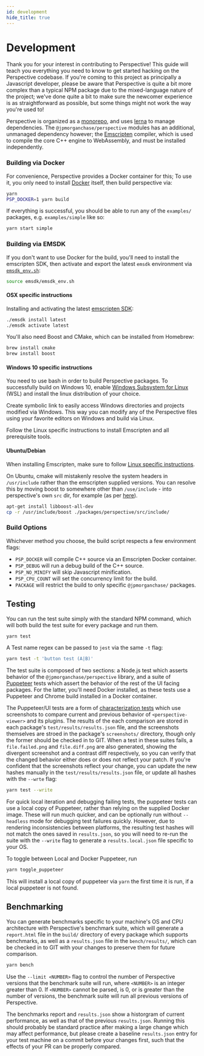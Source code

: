 ```yaml
---
id: development
hide_title: true
---
```


# Development <!-- omit in toc -->

Thank you for your interest in contributing to Perspective!  This guide will
teach you everything you need to know to get started hacking on the Perspective
codebase.  If you're coming to this project as principally a Javascript
developer, please be aware that Perspective is quite a bit more complex than
a typical NPM package due to the mixed-language nature of the project;  we've
done quite a bit to make sure the newcomer experience is as straightforward as
possible, but some things might not work the way you're used to!

Perspective is organized as a [monorepo](https://github.com/babel/babel/blob/master/doc/design/monorepo.md),
and uses [lerna](https://lernajs.io/) to manage dependencies. The
`@jpmorganchase/perspective` modules has an additional, unmanaged dependency
however; the [Emscripten](https://github.com/kripken/emscripten) compiler, which
is used to compile the core C++ engine to WebAssembly, and must be installed
independently.

### Building via Docker

For convenience, Perspective provides a Docker container for
this; To use it, you only need to install [Docker](https://docs.docker.com/install/)
itself, then build perspective via:

```bash
yarn
PSP_DOCKER=1 yarn build
```

If everything is successful, you should be able to run any of the `examples/`
packages, e.g. `examples/simple` like so:

```bash
yarn start simple
```

### Building via EMSDK

If you don't want to use Docker for the build, you'll need to install the
emscripten SDK, then activate and export the latest `emsdk` environment via
[`emsdk_env.sh`](https://github.com/juj/emsdk):

```bash
source emsdk/emsdk_env.sh
```

#### OSX specific instructions

Installing and activating the latest [emscripten SDK](https://github.com/kripken/emscripten):

```bash
./emsdk install latest
./emsdk activate latest
```

You'll also need Boost and CMake, which can be installed from Homebrew:

```bash
brew install cmake
brew install boost
```

#### Windows 10 specific instructions

You need to use bash in order to build Perspective packages. To successfully
build on Windows 10, enable [Windows Subsystem for Linux](https://docs.microsoft.com/en-us/windows/wsl/install-win10)
(WSL) and install the linux distribution of your choice.

Create symbolic link to easily access Windows directories and projects modified
via Windows. This way you can modify any of the Perspective files using your
favorite editors on Windows and build via Linux.

Follow the Linux specific instructions to install Emscripten and all
prerequisite tools.

#### Ubuntu/Debian

When installing Emscripten, make sure to follow [Linux specific instructions](http://kripken.github.io/emscripten-site/docs/getting_started/downloads.html#linux).

On Ubuntu, cmake will mistakenly resolve the system headers in `/usr/include`
rather than the emscripten supplied versions. You can resolve this by moving
boost to somewhere other than `/use/include` - into perspective's own `src` dir,
for example (as per [here](http://vclf.blogspot.com/2014/08/emscripten-linking-to-boost-libraries.html)).

```bash
apt-get install libboost-all-dev
cp -r /usr/include/boost ./packages/perspective/src/include/
```

### Build Options

Whichever method you choose, the build script respects a few environment flags:

-   `PSP_DOCKER` will compile C++ source via an Emscripten Docker container.
-   `PSP_DEBUG` will run a debug build of the C++ source.
-   `PSP_NO_MINIFY` will skip Javascript minification.
-   `PSP_CPU_COUNT` will set the concurrency limit for the build.
-   `PACKAGE` will restrict the build to only specific `@jpmorganchase/` packages.

## Testing

You can run the test suite simply with the standard NPM command, which will both
build the test suite for every package and run them.

```bash
yarn test
```

A Test name regex can be passed to `jest` via the same `-t` flag:

```bash
yarn test -t 'button test (A|B)'
``` 

The test suite is composed of two sections:  a Node.js test which asserts
behavior of the `@jpmorganchase/perspective` library, and a suite of 
[Puppeteer](https://developers.google.com/web/tools/puppeteer/) tests which 
assert the behavior of the rest of the UI facing packages.  For the latter,
you'll need Docker installed, as these tests use a Puppeteer and Chrome build
installed in a Docker container.

The Puppeteer/UI tests are a form of [characterization tests](https://en.wikipedia.org/wiki/Characterization_test)
which use screenshots to compare current and previous behavior of `<perspective-viewer>`
and its plugins.  The results of the each comparison are stored in each
package's `test/results/results.json` file, and the screenshots themselves are
stroed in the package's `screenshots/` directory, though only the former should
be checked in to GIT.  When a test in these suites fails, a `file.failed.png`
and `file.diff.png` are also generated, showing the divergent screenshot and a
contrast diff respectively, so you can verify that the changed behavior
either does or does not reflect your patch.  If you're confident that the
screenshots reflect your change, you can update the new hashes manually in the
`test/results/results.json` file, or update all hashes with the `--wrte`
flag:

```bash
yarn test --write
```

For quick local iteration and debugging failing tests, the puppeteer tests can
use a local copy of Puppeteer, rather than relying on the supplied Docker image.
These will run much quicker, and can be optionally run without `--headless`
mode for debugging test failures quickly.  However, due to rendering
inconsistencies between platforms, the resulting test hashes will not match the
ones saved in `results.json`, so you will need to re-run the suite with the 
`--write` flag to generate a `results.local.json` file specific to your OS.

To toggle between Local and Docker Puppeteer, run

```bash
yarn toggle_puppeteer
```

This will install a local copy of puppeteer via `yarn` the first time it is run, 
if a local puppeteer is not found.

## Benchmarking

You can generate benchmarks specific to your machine's OS and CPU architecture
with Perspective's benchmark suite, which will generate a `report.html` file in
the `build/` directory of every package which supports benchmarks, as well as a
`results.json` file in the `bench/results/`, which can be checked in to GIT
with your changes to preserve them for future comparison.

```javascript
yarn bench
```

Use the `--limit <NUMBER>` flag to control the number of Perspective versions that the
benchmark suite will run, where `<NUMBER>` is an integer greater than 0. If `<NUMBER>` 
cannot be parsed, is 0, or is greater than the number of versions, the benchmark suite
will run all previous versions of Perspective.

The benchmarks report and `results.json` show a historgram of current
performance, as well as that of the previous `results.json`.  Running this
should probably be standard practice after making a large change which may
affect performance, but please create a baseline `results.json` entry for your
test machine on a commit before your changes first, such that the effects of your
PR can be properly compared.